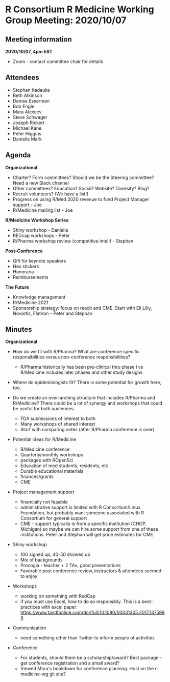 # R Consortium R Medicine Working Group Meeting: 2020/10/07

## Meeting information

**2020/10/07, 4pm EST**

* Zoom - contact committee chair for details

## Attendees

* Stephan Kadauke
* Beth Atkinson
* Denise Esserman
* Bob Engle
* Mara Alexeev
* Steve Schwager
* Joseph Rickert
* Michael Kane
* Peter Higgins
* Daniella Mark

## Agenda

**Organizational**

* Charter? Form committees? Should we be the Steering committee? Need a new Slack channel
* Other committees? Education? Social? Website? Diversity? Blog?
* Recruit volunteers? (We have a list!)
* Progress on using R/Med 2020 revenue to fund Project Manager support - Joe
* R/Medicine mailing list - Joe

**R/Medicine Workshop Series**

* Shiny workshop - Daniella
* REDcap workshops - Peter
* R/Pharma workshop review (competitive intel!) - Stephan

**Post-Conference**

* Gift for keynote speakers
* Hex stickers
* Honoraria
* Reimbursements

**The Future**

* Knowledge management
* R/Medicine 2021
* Sponsorship strategy: focus on reach and CME. Start with Eli Lilly, Novartis, Flatiron -  Peter and Stephan

## Minutes

**Organizational**

* How do we fit with R/Pharma?  What are conference specific responsibilities versus non-conference responsibilities?
   + R/Pharma historically has been pre-clinical thru phase I vs R/Medicine includes later phases and other study designs
   
* Where do epidemiologists fit?  There is some potential for growth here, too.
   
* Do we create an over-arching structure that includes R/Pharma and R/Medicine?  There could be a lot of synergy and workshops that could be useful for both audiences.  
   + FDA submissions of interest to both
   + Many workshops of shared interest
   + Start with comparing notes (after R/Pharma conference is over)

* Potential ideas for R/Medicine
   + R/Medicine conference
   + Quarterly/monthly workshops
   + packages with ROpenSci
   + Education of med students, residents, etc
   + Durable educational materials
   + finances/grants
   + CME

* Project management support 
   + financially not feasible
   + administrative support is limited with R Consortium/Linux Foundation, but probably want someone associated with R Consortium for general support
   + CME - support typically is from a specific institution (CHOP, Michigan) so maybe we can hire some support from one of these institutions.  Peter and Stephan will get price estimates for CME.  
   
* Shiny workshop 
  + 100 signed up, 40-50 showed up
  + Mix of backgrounds
  + Procogia - teacher + 2 TAs, good presentations
  + Favorable post conference review, instructors & attendees seemed to enjoy
  
* Workshops
  + working on something with RedCap
  + if you must use Excel, how to do so responsibly.  This is a best-practices with excel paper:  https://www.tandfonline.com/doi/full/10.1080/00031305.2017.1375989

  
* Communication 
  + need something other than Twitter to inform people of activities
  
* Conference
  + For students, should there be a scholarship/award?  Best package - get conference registration and a small award?
  + Viewed Mara's bookdown for conference planning.  Host on the r-medicine-wg git site?
